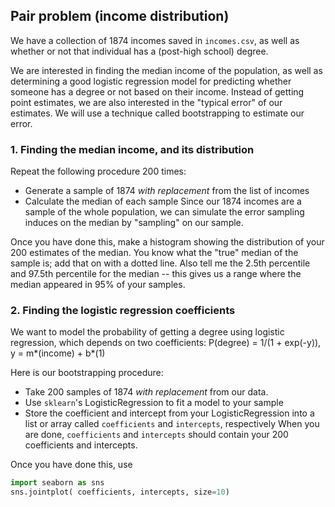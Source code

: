 ## Pair problem (income distribution)

We have a collection of 1874 incomes saved in `incomes.csv`, as well as whether or not that individual has a (post-high school) degree.

We are interested in finding the median income of the population, as well as determining a good logistic regression model for predicting whether someone has a degree or not based on their income. Instead of getting point estimates, we are also interested in the "typical error" of our estimates. We will use a technique called bootstrapping to estimate our error.


### 1. Finding the median income, and its distribution

Repeat the following procedure 200 times:
* Generate a sample of 1874 _with replacement_ from the list of incomes
* Calculate the median of each sample
Since our 1874 incomes are a sample of the whole population, we can simulate the error sampling induces on the median by "sampling" on our sample.

Once you have done this, make a histogram showing the distribution of your 200 estimates of the median. You know what the "true" median of the sample is; add that on with a dotted line. Also tell me the 2.5th percentile and 97.5th percentile for the median -- this gives us a range where the median appeared in 95% of your samples.

### 2. Finding the logistic regression coefficients

We want to model the probability of getting a degree using logistic regression, which depends on two coefficients:
P(degree) = 1/(1 + exp(-y)),   y = m*(income) + b*(1)

Here is our bootstrapping procedure:
* Take 200 samples of 1874 _with replacement_ from our data.
* Use `sklearn`'s LogisticRegression to fit a model to your sample
* Store the coefficient and intercept from your LogisticRegression into a list or array called `coefficients` and `intercepts`, respectively
When you are done, `coefficients` and `intercepts` should contain your 200 coefficients and intercepts.

Once you have done this, use
```python
import seaborn as sns
sns.jointplot( coefficients, intercepts, size=10)
```